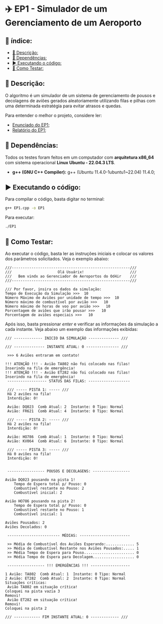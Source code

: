 <!-- omit in toc -->
# ✈️ EP1 - Simulador de um Gerenciamento de um Aeroporto

<!-- omit in toc -->
## 📑 índice:

- [📄 Descrição:](#-descrição)
- [🔗 Dependências:](#-dependências)
- [▶️ Executando o código:](#️-executando-o-código)
- [🧪 Como Testar:](#-como-testar)



## 📄 Descrição:

O algoritmo é um simulador de um sistema de gerenciamento de pousos e decolagens de aviões gerados aleatoriamente utilizando filas e pilhas com uma determinada estratégia para evitar atrasos e quedas. 


Para entender o melhor o projeto, considere ler:
- [Enunciado do EP1](#https://github.com/Od4ir/MAC0323_Algoritmos_e_Estruturas_de_Dados_2/blob/main/EP1/EP1_Enunciado.pdf);
- [Relatório do EP1](#https://github.com/Od4ir/MAC0323_Algoritmos_e_Estruturas_de_Dados_2/blob/main/EP1/EP1_Relatorio.pdf);


## 🔗 Dependências:
Todos os testes foram feitos em um computador com **arquitetura x86_64** com sistema operacional **Linux Ubuntu - 22.04.3 LTS**.
- **g++ (GNU C++ Compiler):** g++ (Ubuntu 11.4.0-1ubuntu1~22.04) 11.4.0;


## ▶️ Executando o código:
Para compilar o código, basta digitar no terminal:
```bash
g++ EP1.cpp -o EP1
```
Para executar:
```bash
./EP1
```

## 🧪 Como Testar:

Ao executar o código, basta ler as instruções iniciais e colocar os valores dos parâmetros solicitados. Veja o exemplo abaixo:

```
///------------------------------------------------------///
///                     Olá Usuárix!                     ///
///   Bem vindx ao Gerenciador de Aeroportos do Od4ir    ///
///------------------------------------------------------///

/// Por favor, insira os dados da simulação: 
Tempo de Execução da Simulação >>>  10
Número Máximo de Aviões por unidade de tempo >>>  10
Número máximo de combustível por avião >>>   10
Número máximo de horas de voo por avião >>>   10
Porcentagem de aviões que irão pousar >>>   10
Porcentagem de aviões especiais >>>   10
```
Após isso, basta pressionar *enter* e verificar as informações da simulação a cada instante. Veja abaixo um exemplo das informações exibidas:

```
/// ------------- INICIO DA SIMULAÇÃO -------------- /// 

/// -------------- INSTANTE ATUAL: 0 --------------- /// 

 >>> 6 Aviões entraram em contato!

!!! ATENÇÃO !!! - Avião TA802 não foi colocado nas filas!
Inserindo na fila de emergência!
!!! ATENÇÃO !!! - Avião ET282 não foi colocado nas filas!
Inserindo na fila de emergência!
 ------------------ STATUS DAS FILAS: ------------------- 

 /// ----- PISTA 1: ----- /// 
 Há 2 aviões na fila!
 Interdição: 0!

 Avião: DQ023  Comb Atual: 2  Instante: 0 Tipo: Normal
 Avião: FR621  Comb Atual: 4  Instante: 0 Tipo: Normal

 /// ----- PISTA 2: ----- /// 
 Há 2 aviões na fila!
 Interdição: 0!

 Avião: HO786  Comb Atual: 1  Instante: 0 Tipo: Normal
 Avião: KV064  Comb Atual: 6  Instante: 0 Tipo: Normal

 /// ----- PISTA 3: ----- /// 
 Há 0 aviões na fila!
 Interdição: 0!


 ----------------- POUSOS E DECOLAGENS: -----------------  

Avião DQ023 pousando na pista 1!
    Tempo de Espera total p/ Pouso: 0
    Combustível restante no Pouso: 2
    Combustível inicial: 2

Avião HO786 pousando na pista 2!
    Tempo de Espera total p/ Pouso: 0
    Combustível restante no Pouso: 1
    Combustível inicial: 1

Aviões Pousados: 2
Aviões Decolados: 0

 ------------------------ MÉDIAS: -----------------------  

 >> Média de Combustível dos Aviões Esperando:............. 5
 >> Média de Combustível Restante nos Aviões Pousados:..... 1
 >> Média Tempo de Espera para Pouso....................... 0
 >> Média Tempo de Espera para Decolagem................... 0

 ----------------- !!! EMERGÊNCIAS !!! ------------------  

1 Avião: TA802  Comb Atual: 1  Instante: 0 Tipo: Normal
2 Avião: ET282  Comb Atual: 2  Instante: 0 Tipo: Normal
Situações críticas: 
 Avião TA802 em situação crítica!
Coloquei na pista vazia 3
Removi!
 Avião ET282 em situação crítica!
Removi!
Coloquei na pista 2

/// ------------ FIM INSTANTE ATUAL: 0 ------------- /// 
```